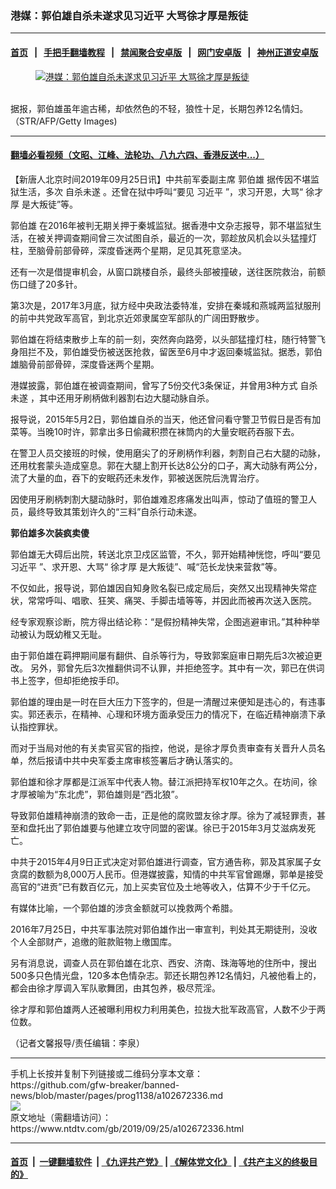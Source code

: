 ### 港媒：郭伯雄自杀未遂求见习近平 大骂徐才厚是叛徒
------------------------

#### [首页](https://github.com/gfw-breaker/banned-news/blob/master/README.md) &nbsp;&nbsp;|&nbsp;&nbsp; [手把手翻墙教程](https://github.com/gfw-breaker/guides/wiki) &nbsp;&nbsp;|&nbsp;&nbsp; [禁闻聚合安卓版](https://github.com/gfw-breaker/bn-android) &nbsp;&nbsp;|&nbsp;&nbsp; [网门安卓版](https://github.com/oGate2/oGate) &nbsp;&nbsp;|&nbsp;&nbsp; [神州正道安卓版](https://github.com/SzzdOgate/update) 



<div><div class="featured_image">
 <a href="https://i.ntdtv.com/assets/uploads/2019/09/ae5f6c5bee4c3927e03bea39ee531da7.jpg" target="_blank">
  <figure>
   <img alt="港媒：郭伯雄自杀未遂求见习近平 大骂徐才厚是叛徒" src="https://i.ntdtv.com/assets/uploads/2019/09/ae5f6c5bee4c3927e03bea39ee531da7-800x450.jpg"/>
  </figure><br/>
 </a>
 <span class="caption">
  据报，郭伯雄虽年逾古稀，却依然色的不轻，狼性十足，长期包养12名情妇。（STR/AFP/Getty Images)
 </span>
</div>
</div><hr/>

#### [翻墙必看视频（文昭、江峰、法轮功、八九六四、香港反送中...）](https://github.com/gfw-breaker/banned-news/blob/master/pages/links.md)

<div><div class="post_content" itemprop="articleBody">
 <p>
  【新唐人北京时间2019年09月25日讯】中共前军委副主席
  <ok href="https://www.ntdtv.com/gb/郭伯雄.htm">
   郭伯雄
  </ok>
  据传因不堪监狱生活，多次
  <ok href="https://www.ntdtv.com/gb/自杀未遂.htm">
   自杀未遂
  </ok>
  。还曾在狱中呼叫“要见
  <ok href="https://www.ntdtv.com/gb/习近平.htm">
   习近平
  </ok>
  ”，求习开恩，大骂“
  <ok href="https://www.ntdtv.com/gb/徐才厚.htm">
   徐才厚
  </ok>
  是大叛徒”等。
 </p>
 <p>
  <ok href="https://www.ntdtv.com/gb/郭伯雄.htm">
   郭伯雄
  </ok>
  在2016年被判无期关押于秦城监狱。据香港中文杂志报导，郭不堪监狱生活，在被关押调查期间曾三次试图自杀，最近的一次，郭趁放风机会以头猛撞灯柱，至脑骨前部骨碎，深度昏迷两个星期，足见其死意坚决。
 </p>
 <p>
  还有一次是借提审机会，从窗口跳楼自杀，最终头部被撞破，送往医院救治，前额伤口缝了20多针。
 </p>
 <p>
  第3次是，2017年3月底，狱方经中央政法委特准，安排在秦城和燕城两监狱服刑的前中共党政军高官，到北京近郊隶属空军部队的广阔田野散步。
 </p>
 <p>
  郭伯雄在将结束散步上车的前一刻，突然奔向路旁，以头部猛撞灯柱，随行特警飞身阻拦不及，郭伯雄受伤被送医抢救，留医至6月中才返回秦城监狱。据悉，郭伯雄脑骨前部骨碎，深度昏迷两个星期。
 </p>
 <p>
  港媒披露，郭伯雄在被调查期间，曾写了5份交代3条保证，并曾用3种方式
  <ok href="https://www.ntdtv.com/gb/自杀未遂.htm">
   自杀未遂
  </ok>
  ，其中还用牙刷柄做利器割右边大腿动脉自杀。
 </p>
 <p>
  报导说，2015年5月2日，郭伯雄自杀的当天，他还曾问看守警卫节假日是否有加菜等。当晚10时许，郭拿出多日偷藏积攒在袜筒内的大量安眠药吞服下去。
 </p>
 <p>
  在警卫人员交接班的时候，使用磨尖了的牙刷柄作利器，刺割自己右大腿的动脉，还用枕套蒙头造成窒息。郭在大腿上割开长达8公分的口子，离大动脉有两公分，流了大量的血，吞下的安眠药还未发作，郭被送医院后洗胃治疗。
 </p>
 <p>
  因使用牙刷柄刺割大腿动脉时，郭伯雄难忍疼痛发出叫声，惊动了值班的警卫人员，最终导致其策划许久的“三料”自杀行动未遂。
 </p>
 <p>
  <strong>
   郭伯雄多次装疯卖傻
  </strong>
 </p>
 <p>
  郭伯雄无大碍后出院，转送北京卫戍区监管，不久，郭开始精神恍惚，呼叫“要见
  <ok href="https://www.ntdtv.com/gb/习近平.htm">
   习近平
  </ok>
  ”、求开恩、大骂“
  <ok href="https://www.ntdtv.com/gb/徐才厚.htm">
   徐才厚
  </ok>
  是大叛徒”、喊“范长龙快来营救”等。
 </p>
 <p>
  不仅如此，报导说，郭伯雄因自知身败名裂已成定局后，突然又出现精神失常症状，常常呼叫、唱歌、狂笑、痛哭、手脚击墙等等，并因此而被再次送入医院。
 </p>
 <p>
  经专家观察诊断，院方得出结论称：“是假扮精神失常，企图逃避审讯。”其种种举动被认为既幼稚又无耻。
 </p>
 <p>
  由于郭伯雄在羁押期间屡有翻供、自杀等行为，导致郭案庭审日期先后3次被迫更改。 另外，郭曾先后3次推翻供词不认罪，并拒绝签字。其中有一次，郭已在供词书上签字，但却拒绝按手印。
 </p>
 <p>
  郭伯雄的理由是一时在巨大压力下签字的，但是一清醒过来便知是违心的，有违事实。郭还表示，在精神、心理和环境方面承受压力的情况下，在临近精神崩溃下承认指控罪状。
 </p>
 <p>
  而对于当局对他的有关卖官买官的指控，他说，是徐才厚负责审查有关晋升人员名单，然后报请中共中央军委主席审核签署后才确认落实的。
 </p>
 <p>
  郭伯雄和徐才厚都是江派军中代表人物。替江派把持军权10年之久。在坊间，徐才厚被喻为“东北虎”，郭伯雄则是“西北狼”。
 </p>
 <p>
  导致郭伯雄精神崩溃的致命一击，正是他的腐败盟友徐才厚。徐为了减轻罪责，甚至和盘托出了郭伯雄要与他建立攻守同盟的密谋。徐已于2015年3月艾滋病发死亡。
 </p>
 <p>
  中共于2015年4月9日正式决定对郭伯雄进行调查，官方通告称，郭及其家属子女贪腐的数额为8,000万人民币。但港媒披露，知情的中共军官曾踢爆，郭单是接受高官的“进贡”已有数百亿元，加上买卖官位及土地等收入，估算不少于千亿元。
 </p>
 <p>
  有媒体比喻，一个郭伯雄的涉贪金额就可以挽救两个希腊。
 </p>
 <p>
  2016年7月25日，中共军事法院对郭伯雄作出一审宣判，判处其无期徒刑，没收个人全部财产，追缴的赃款赃物上缴国库。
 </p>
 <p>
  另有消息说，调查人员在郭伯雄在北京、西安、济南、珠海等地的住所中，搜出500多只色情光盘，120多本色情杂志。郭还长期包养12名情妇，凡被他看上的，都会由徐才厚调入军队歌舞团，由其包养，极尽荒淫。
 </p>
 <p>
  徐才厚和郭伯雄两人还被曝利用权力利用美色，拉拢大批军政高官，人数不少于两位数。
 </p>
 <p>
  （记者文馨报导/责任编辑：李泉）
 </p>
 <div class="single_ad">
 </div>
</div>
</div>
<hr/>
手机上长按并复制下列链接或二维码分享本文章：<br/>
https://github.com/gfw-breaker/banned-news/blob/master/pages/prog1138/a102672336.md <br/>
<a href='https://github.com/gfw-breaker/banned-news/blob/master/pages/prog1138/a102672336.md'><img src='https://github.com/gfw-breaker/banned-news/blob/master/pages/prog1138/a102672336.md.png'/></a> <br/>
原文地址（需翻墙访问）：https://www.ntdtv.com/gb/2019/09/25/a102672336.html


------------------------
#### [首页](https://github.com/gfw-breaker/banned-news/blob/master/README.md) &nbsp;|&nbsp; [一键翻墙软件](https://github.com/gfw-breaker/nogfw/blob/master/README.md) &nbsp;| [《九评共产党》](https://github.com/gfw-breaker/9ping.md/blob/master/README.md#九评之一评共产党是什么) | [《解体党文化》](https://github.com/gfw-breaker/jtdwh.md/blob/master/README.md) | [《共产主义的终极目的》](https://github.com/gfw-breaker/gczydzjmd.md/blob/master/README.md)


<img src='http://gfw-breaker.win/banned-news/pages/prog1138/a102672336.md' width='0px' height='0px'/>